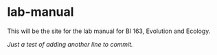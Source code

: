 # lab-manual

This will be the site for the lab manual for BI 163, Evolution and Ecology.

*Just a test of adding another line to commit.*
